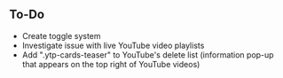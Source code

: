 ## To-Do
- Create toggle system
- Investigate issue with live YouTube video playlists
- Add ".ytp-cards-teaser" to YouTube's delete list (information pop-up that appears on the top right of YouTube videos)
